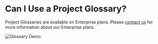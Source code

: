 # Can I Use a Project Glossary?

Project Glossaries are available on Enterprise plans. Please [contact us](https://gitlocalize.com/inquiries/new) for more information about our Enterprise plans.

![Glossary Demo](/assets/img/glossary/glossary1.gif)
